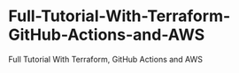 # Full-Tutorial-With-Terraform-GitHub-Actions-and-AWS
Full Tutorial With Terraform, GitHub Actions and AWS
